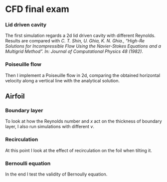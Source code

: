 # CFD final exam
### Lid driven cavity
The first simulation regards a 2d lid driven cavity with different Reynolds. Results are compared with _C. T. Shin, U. Ghia, K. N. Ghia., “High-Re Solutions for Incompressible Flow Using the Navier-Stokes
Equations and a Multigrid Method”. In: Journal of Computational Physics 48 (1982)_.
### Poiseuille flow
Then I implement a Poiseuille flow in 2d, comparing the obtained horizontal velocity along a vertical line with the analytical solution.
## Airfoil
### Boundary layer
To look at how the Reynolds number and $x$ act on the thickness of boundary layer, I also run simulations with different $\nu$.
### Recirculation
At this point I look at the effect of recirculation on the foil when tilting it.
### Bernoulli equation
In the end I test the validity of Bernoully equation.
